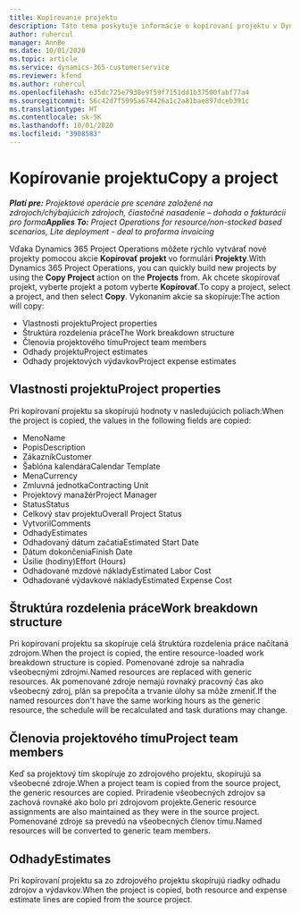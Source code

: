 ```yaml
---
title: Kopírovanie projektu
description: Táto téma poskytuje informácie o kopírovaní projektu v Dynamics 365 Project Operations.
author: ruhercul
manager: AnnBe
ms.date: 10/01/2020
ms.topic: article
ms.service: dynamics-365-customerservice
ms.reviewer: kfend
ms.author: ruhercul
ms.openlocfilehash: e35dc725e7938e9f59f7151dd1b37500fabf77a4
ms.sourcegitcommit: 56c42d7f5995a674426a1c2a81bae897dceb391c
ms.translationtype: HT
ms.contentlocale: sk-SK
ms.lasthandoff: 10/01/2020
ms.locfileid: "3908583"
---
```

# <a name="copy-a-project"></a><span data-ttu-id="9291d-103">Kopírovanie projektu</span><span class="sxs-lookup"><span data-stu-id="9291d-103">Copy a project</span></span>

<span data-ttu-id="9291d-104">_**Platí pre:** Projektové operácie pre scenáre založené na zdrojoch/chýbajúcich zdrojoch, čiastočné nasadenie – dohoda o fakturácii pro forma_</span><span class="sxs-lookup"><span data-stu-id="9291d-104">_**Applies To:** Project Operations for resource/non-stocked based scenarios, Lite deployment - deal to proforma invoicing_</span></span>

<span data-ttu-id="9291d-105">Vďaka Dynamics 365 Project Operations môžete rýchlo vytvárať nové projekty pomocou akcie **Kopírovať projekt** vo formulári **Projekty**.</span><span class="sxs-lookup"><span data-stu-id="9291d-105">With Dynamics 365 Project Operations, you can quickly build new projects by using the **Copy Project** action on the **Projects** from.</span></span> <span data-ttu-id="9291d-106">Ak chcete skopírovať projekt, vyberte projekt a potom vyberte **Kopírovať**.</span><span class="sxs-lookup"><span data-stu-id="9291d-106">To copy a project, select a project, and then select **Copy**.</span></span> <span data-ttu-id="9291d-107">Vykonaním akcie sa skopíruje:</span><span class="sxs-lookup"><span data-stu-id="9291d-107">The action will copy:</span></span>

- <span data-ttu-id="9291d-108">Vlastnosti projektu</span><span class="sxs-lookup"><span data-stu-id="9291d-108">Project properties</span></span>
- <span data-ttu-id="9291d-109">Štruktúra rozdelenia práce</span><span class="sxs-lookup"><span data-stu-id="9291d-109">The Work breakdown structure</span></span>
- <span data-ttu-id="9291d-110">Členovia projektového tímu</span><span class="sxs-lookup"><span data-stu-id="9291d-110">Project team members</span></span>
- <span data-ttu-id="9291d-111">Odhady projektu</span><span class="sxs-lookup"><span data-stu-id="9291d-111">Project estimates</span></span>
- <span data-ttu-id="9291d-112">Odhady projektových výdavkov</span><span class="sxs-lookup"><span data-stu-id="9291d-112">Project expense estimates</span></span>

## <a name="project-properties"></a><span data-ttu-id="9291d-113">Vlastnosti projektu</span><span class="sxs-lookup"><span data-stu-id="9291d-113">Project properties</span></span>

<span data-ttu-id="9291d-114">Pri kopírovaní projektu sa skopírujú hodnoty v nasledujúcich poliach:</span><span class="sxs-lookup"><span data-stu-id="9291d-114">When the project is copied, the values in the following fields are copied:</span></span>

- <span data-ttu-id="9291d-115">Meno</span><span class="sxs-lookup"><span data-stu-id="9291d-115">Name</span></span>
- <span data-ttu-id="9291d-116">Popis</span><span class="sxs-lookup"><span data-stu-id="9291d-116">Description</span></span>
- <span data-ttu-id="9291d-117">Zákazník</span><span class="sxs-lookup"><span data-stu-id="9291d-117">Customer</span></span>
- <span data-ttu-id="9291d-118">Šablóna kalendára</span><span class="sxs-lookup"><span data-stu-id="9291d-118">Calendar Template</span></span>
- <span data-ttu-id="9291d-119">Mena</span><span class="sxs-lookup"><span data-stu-id="9291d-119">Currency</span></span>
- <span data-ttu-id="9291d-120">Zmluvná jednotka</span><span class="sxs-lookup"><span data-stu-id="9291d-120">Contracting Unit</span></span>
- <span data-ttu-id="9291d-121">Projektový manažér</span><span class="sxs-lookup"><span data-stu-id="9291d-121">Project Manager</span></span>
- <span data-ttu-id="9291d-122">Status</span><span class="sxs-lookup"><span data-stu-id="9291d-122">Status</span></span>
- <span data-ttu-id="9291d-123">Celkový stav projektu</span><span class="sxs-lookup"><span data-stu-id="9291d-123">Overall Project Status</span></span>
- <span data-ttu-id="9291d-124">Vytvoril</span><span class="sxs-lookup"><span data-stu-id="9291d-124">Comments</span></span>
- <span data-ttu-id="9291d-125">Odhady</span><span class="sxs-lookup"><span data-stu-id="9291d-125">Estimates</span></span>
- <span data-ttu-id="9291d-126">Odhadovaný dátum začatia</span><span class="sxs-lookup"><span data-stu-id="9291d-126">Estimated Start Date</span></span>
- <span data-ttu-id="9291d-127">Dátum dokončenia</span><span class="sxs-lookup"><span data-stu-id="9291d-127">Finish Date</span></span>
- <span data-ttu-id="9291d-128">Úsilie (hodiny)</span><span class="sxs-lookup"><span data-stu-id="9291d-128">Effort (Hours)</span></span>
- <span data-ttu-id="9291d-129">Odhadované mzdové náklady</span><span class="sxs-lookup"><span data-stu-id="9291d-129">Estimated Labor Cost</span></span>
- <span data-ttu-id="9291d-130">Odhadované výdavkové náklady</span><span class="sxs-lookup"><span data-stu-id="9291d-130">Estimated Expense Cost</span></span>

## <a name="work-breakdown-structure"></a><span data-ttu-id="9291d-131">Štruktúra rozdelenia práce</span><span class="sxs-lookup"><span data-stu-id="9291d-131">Work breakdown structure</span></span>

<span data-ttu-id="9291d-132">Pri kopírovaní projektu sa skopíruje celá štruktúra rozdelenia práce načítaná zdrojom.</span><span class="sxs-lookup"><span data-stu-id="9291d-132">When the project is copied, the entire resource-loaded work breakdown structure is copied.</span></span> <span data-ttu-id="9291d-133">Pomenované zdroje sa nahradia všeobecnými zdrojmi.</span><span class="sxs-lookup"><span data-stu-id="9291d-133">Named resources are replaced with generic resources.</span></span> <span data-ttu-id="9291d-134">Ak pomenované zdroje nemajú rovnaký pracovný čas ako všeobecný zdroj, plán sa prepočíta a trvanie úlohy sa môže zmeniť.</span><span class="sxs-lookup"><span data-stu-id="9291d-134">If the named resources don't have the same working hours as the generic resource, the schedule will be recalculated and task durations may change.</span></span>

## <a name="project-team-members"></a><span data-ttu-id="9291d-135">Členovia projektového tímu</span><span class="sxs-lookup"><span data-stu-id="9291d-135">Project team members</span></span>

<span data-ttu-id="9291d-136">Keď sa projektový tím skopíruje zo zdrojového projektu, skopírujú sa všeobecné zdroje.</span><span class="sxs-lookup"><span data-stu-id="9291d-136">When a project team is copied from the source project, the generic resources are copied.</span></span> <span data-ttu-id="9291d-137">Priradenie všeobecných zdrojov sa zachová rovnaké ako bolo pri zdrojovom projekte.</span><span class="sxs-lookup"><span data-stu-id="9291d-137">Generic resource assignments are also maintained as they were in the source project.</span></span> <span data-ttu-id="9291d-138">Pomenované zdroje sa prevedú na všeobecných členov tímu.</span><span class="sxs-lookup"><span data-stu-id="9291d-138">Named resources will be converted to generic team members.</span></span>

## <a name="estimates"></a><span data-ttu-id="9291d-139">Odhady</span><span class="sxs-lookup"><span data-stu-id="9291d-139">Estimates</span></span>

<span data-ttu-id="9291d-140">Pri kopírovaní projektu sa zo zdrojového projektu skopírujú riadky odhadu zdrojov a výdavkov.</span><span class="sxs-lookup"><span data-stu-id="9291d-140">When the project is copied, both resource and expense estimate lines are copied from the source project.</span></span>